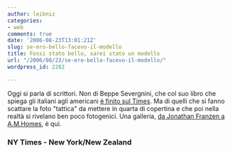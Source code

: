 ```yaml
---
author: leibniz
categories:
- web
comments: true
date: '2006-08-23T13:01:21Z'
slug: se-ero-bello-facevo-il-modello
title: Fossi stato bello, sarei stato un modello
url: "/2006/08/23/se-ero-bello-facevo-il-modello/"
wordpress_id: 2282

---
```

Oggi si parla di scrittori. Non di Beppe Severgnini, che col suo libro che spiega gli italiani agli americani [è finito sul Times](https://www.nytimes.com/2006/08/23/books/23grim.html?ex=1313985600&en=f447f7798e7efeec&ei=5088&partner=rssnyt&emc=rss). Ma di quelli che si fanno scattare la foto "tattica" da mettere in quarta di copertina e che poi nella realtà si rivelano ben poco fotogenici. Una galleria, [da Jonathan Franzen a A.M.Homes](https://nynz.blogspot.com/2006/08/nynzs-continued-continuing-coverage-of.html), è qui.

### NY Times - New York/New Zealand
